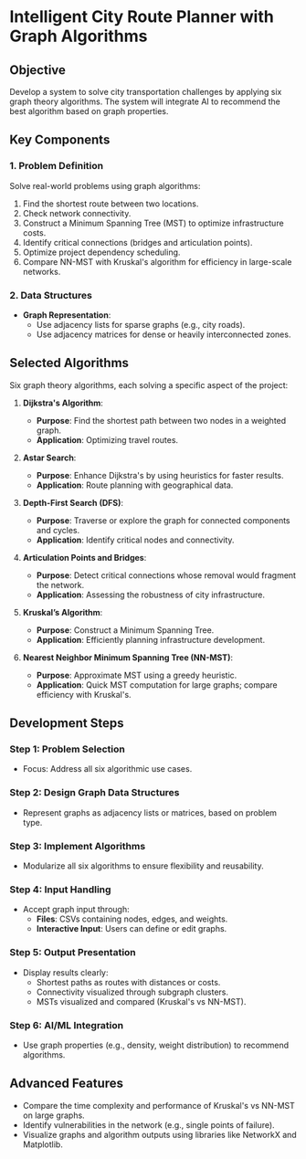 # Intelligent City Route Planner with Graph Algorithms

## Objective
Develop a system to solve city transportation challenges by applying six graph theory algorithms. The system will integrate AI to recommend the best algorithm based on graph properties.

## Key Components

### 1. Problem Definition
Solve real-world problems using graph algorithms:
1. Find the shortest route between two locations.
2. Check network connectivity.
3. Construct a Minimum Spanning Tree (MST) to optimize infrastructure costs.
4. Identify critical connections (bridges and articulation points).
5. Optimize project dependency scheduling.
6. Compare NN-MST with Kruskal's algorithm for efficiency in large-scale networks.

### 2. Data Structures
- **Graph Representation**:
  - Use adjacency lists for sparse graphs (e.g., city roads).
  - Use adjacency matrices for dense or heavily interconnected zones.

## Selected Algorithms
Six graph theory algorithms, each solving a specific aspect of the project:

1. **Dijkstra's Algorithm**:
   - **Purpose**: Find the shortest path between two nodes in a weighted graph.
   - **Application**: Optimizing travel routes.

2. **Astar Search**:
   - **Purpose**: Enhance Dijkstra's by using heuristics for faster results.
   - **Application**: Route planning with geographical data.

3. **Depth-First Search (DFS)**:
   - **Purpose**: Traverse or explore the graph for connected components and cycles.
   - **Application**: Identify critical nodes and connectivity.

4. **Articulation Points and Bridges**:
   - **Purpose**: Detect critical connections whose removal would fragment the network.
   - **Application**: Assessing the robustness of city infrastructure.

5. **Kruskal’s Algorithm**:
   - **Purpose**: Construct a Minimum Spanning Tree.
   - **Application**: Efficiently planning infrastructure development.

6. **Nearest Neighbor Minimum Spanning Tree (NN-MST)**:
   - **Purpose**: Approximate MST using a greedy heuristic.
   - **Application**: Quick MST computation for large graphs; compare efficiency with Kruskal's.


## Development Steps

### Step 1: Problem Selection
- Focus: Address all six algorithmic use cases.

### Step 2: Design Graph Data Structures
- Represent graphs as adjacency lists or matrices, based on problem type.

### Step 3: Implement Algorithms
- Modularize all six algorithms to ensure flexibility and reusability.

### Step 4: Input Handling
- Accept graph input through:
  - **Files**: CSVs containing nodes, edges, and weights.
  - **Interactive Input**: Users can define or edit graphs.

### Step 5: Output Presentation
- Display results clearly:
  - Shortest paths as routes with distances or costs.
  - Connectivity visualized through subgraph clusters.
  - MSTs visualized and compared (Kruskal's vs NN-MST).

### Step 6: AI/ML Integration
- Use graph properties (e.g., density, weight distribution) to recommend algorithms.

## Advanced Features
- Compare the time complexity and performance of Kruskal's vs NN-MST on large graphs.
- Identify vulnerabilities in the network (e.g., single points of failure).
- Visualize graphs and algorithm outputs using libraries like NetworkX and Matplotlib.
